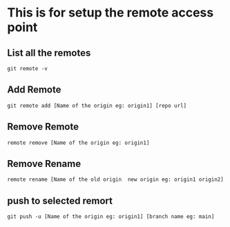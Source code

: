 # This is for setup the remote access point

## List all the remotes
````
git remote -v
````
## Add Remote 
```
git remote add [Name of the origin eg: origin1] [repo url]
```

## Remove Remote 
```
remote remove [Name of the origin eg: origin1]
```

## Remove Rename
```
remote rename [Name of the old origin  new origin eg: origin1 origin2]
```

## push to selected remort 
```
git push -u [Name of the origin eg: origin1] [branch name eg: main]
```
